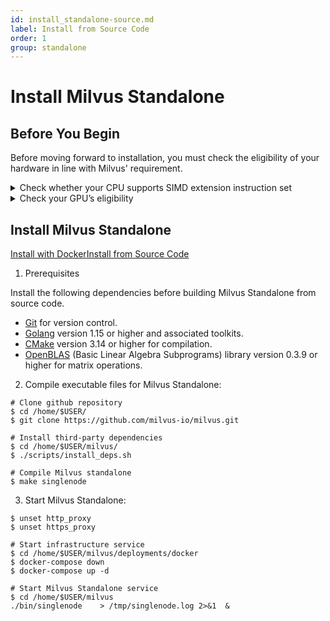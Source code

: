 ```yaml
---
id: install_standalone-source.md
label: Install from Source Code
order: 1
group: standalone
---
```


# Install Milvus Standalone

## Before You Begin

Before moving forward to installation, you must check the eligibility of your hardware in line with Milvus' requirement.

<details><summary>Check whether your CPU supports SIMD extension instruction set</summary>

Milvus' computing operations depend on CPU’s support for SIMD (Single Instruction, Multiple Data) extension instruction set. Whether your CPU supports SIMD extension instruction set is crucial to index building and vector similarity search within Milvus. Ensure that your CPU supports at least one of the following SIMD instruction sets:

- SSE4.2
- AVX
- AVX2
- AVX512

Run the lscpu command to check if your CPU supports the SIMD instruction sets mentioned above:

```
$ lscpu | grep -e sse4_2 -e avx -e avx2 -e avx512
```
</details>

<details><summary>Check your GPU’s eligibility</summary>
Milvus Standalone supports GPU acceleration on floating vectors. 
- Supported Nvidia GPU versions are 6.0, 6.1, 7.0, and 7.5.

<div class="alert note">
You can access <a href="https://developer.nvidia.com/cuda-gpus">Nvidia</a>'s official website to check the corresponding version of your GPU. 
</div>

- Milvus requires [CUDA version 10.0 or higher](https://developer.nvidia.com/cuda-10.0-download-archive). 

<div class="alert note">
Enabling GPU acceleration in Milvus is optional. You can still run the whole Milvus service even if your server does not have a GPU device.
</div>

In the current version, the following vector indexes support GPU acceleration:

- FLAT
- IVF-FLAT
- IVF-SQ8
- IVF-PQ

Learn more about [Vector indexes](https://www.zilliz.com/blog/Accelerating-Similarity-Search-on-Really-Big-Data-with-Vector-Indexing#flat-good-for-searching-relatively-small-million-scale-datasets-when-100-recall-is-required).

</details>

## Install Milvus Standalone

<div class="tab-wrapper"><a href="install_standalone-docker.md" class=''>Install with Docker</a><a href="install_standalone-source.md" class='active '>Install from Source Code</a></div>

1. Prerequisites

Install the following dependencies before building Milvus Standalone from source code.

- [Git](https://git-scm.com/book/en/v2/Getting-Started-Installing-Git) for version control.
- [Golang](https://golang.org/doc/install) version 1.15 or higher and associated toolkits.
- [CMake](https://cmake.org/install/) version 3.14 or higher for compilation.
- [OpenBLAS](https://github.com/xianyi/OpenBLAS/wiki/Installation-Guide) (Basic Linear Algebra Subprograms) library version 0.3.9 or higher for matrix operations.

 2. Compile executable files for Milvus Standalone:

 ```
 # Clone github repository
$ cd /home/$USER/
$ git clone https://github.com/milvus-io/milvus.git

# Install third-party dependencies
$ cd /home/$USER/milvus/
$ ./scripts/install_deps.sh

# Compile Milvus standalone
$ make singlenode
```

3. Start Milvus Standalone:

```
$ unset http_proxy
$ unset https_proxy

# Start infrastructure service
$ cd /home/$USER/milvus/deployments/docker
$ docker-compose down
$ docker-compose up -d

# Start Milvus Standalone service
$ cd /home/$USER/milvus
./bin/singlenode    > /tmp/singlenode.log 2>&1  &
```

